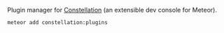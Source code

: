 Plugin manager for [Constellation](https://atmospherejs.com/constellation/console) (an extensible dev console for Meteor).

`meteor add constellation:plugins`